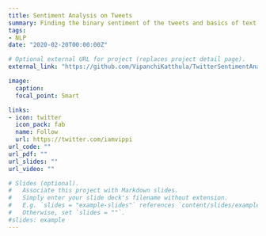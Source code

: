 ```yaml
---
title: Sentiment Analysis on Tweets
summary: Finding the binary sentiment of the tweets and basics of text processing.
tags:
- NLP
date: "2020-02-20T00:00:00Z"

# Optional external URL for project (replaces project detail page).
external_link: "https://github.com/VipanchiKatthula/TwitterSentimentAnalysis"

image:
  caption: 
  focal_point: Smart

links:
- icon: twitter
  icon_pack: fab
  name: Follow
  url: https://twitter.com/iamvippi
url_code: ""
url_pdf: ""
url_slides: ""
url_video: ""

# Slides (optional).
#   Associate this project with Markdown slides.
#   Simply enter your slide deck's filename without extension.
#   E.g. `slides = "example-slides"` references `content/slides/example-slides.md`.
#   Otherwise, set `slides = ""`.
#slides: example
---
```


